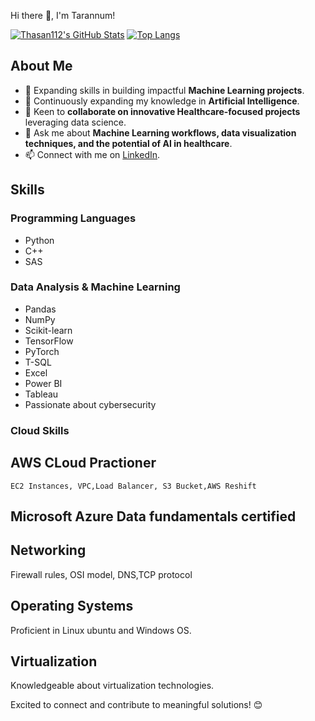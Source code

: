 Hi there 👋, I'm Tarannum!


[![Thasan112's GitHub Stats](https://github-readme-stats.vercel.app/api?username=Thasan112&show_icons=true&theme=radical)](https://github.com/Thasan112)
[![Top Langs](https://github-readme-stats.vercel.app/api/top-langs/?username=Thasan112&layout=compact&theme=radical)](https://github.com/Thasan112)


## About Me

- 🔭 Expanding skills in building impactful **Machine Learning projects**.
- 🌱 Continuously expanding my knowledge in **Artificial Intelligence**.
- 👯 Keen to **collaborate on innovative Healthcare-focused projects** leveraging data science.
- 💬 Ask me about **Machine Learning workflows, data visualization techniques, and the potential of AI in healthcare**.
- 📫 Connect with me on [LinkedIn](https://www.linkedin.com/in/tarannum-h/).

## Skills

### Programming Languages
- Python
- C++
- SAS

### Data Analysis & Machine Learning
- Pandas
- NumPy
- Scikit-learn
- TensorFlow
- PyTorch
- T-SQL
- Excel
- Power BI
- Tableau
- Passionate about cybersecurity 

### Cloud Skills
   ## AWS CLoud Practioner
    
    EC2 Instances, VPC,Load Balancer, S3 Bucket,AWS Reshift
  
   ## Microsoft Azure Data fundamentals certified

## Networking

Firewall rules, OSI model, DNS,TCP protocol

## Operating Systems

Proficient in Linux ubuntu and Windows OS.

## Virtualization

Knowledgeable about virtualization technologies.

Excited to connect and contribute to meaningful solutions! 😊


